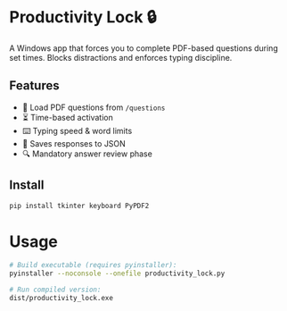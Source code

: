 # Productivity Lock 🔒

A Windows app that forces you to complete PDF-based questions during set times. Blocks distractions and enforces typing discipline.

## Features
- 📁 Load PDF questions from `/questions`
- ⏳ Time-based activation
- ⌨️ Typing speed & word limits
- 📝 Saves responses to JSON
- 🔍 Mandatory answer review phase

## Install
```bash
pip install tkinter keyboard PyPDF2
```

# Usage 
```bash
# Build executable (requires pyinstaller):
pyinstaller --noconsole --onefile productivity_lock.py

# Run compiled version:
dist/productivity_lock.exe
```